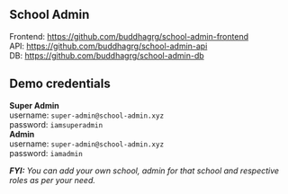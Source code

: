 ## School Admin
Frontend: https://github.com/buddhagrg/school-admin-frontend \
API: https://github.com/buddhagrg/school-admin-api \
DB: https://github.com/buddhagrg/school-admin-db


## Demo credentials
**Super Admin**\
username: `super-admin@school-admin.xyz`\
password: `iamsuperadmin`\
**Admin**\
username: `super-admin@school-admin.xyz`\
password: `iamadmin`

_**FYI:** You can add your own school, admin for that school and respective roles as per your need._
